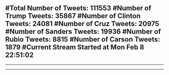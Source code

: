 #Total Number of Tweets: 111553 
#Number of Trump Tweets: 35867
#Number of Clinton Tweets: 24081
#Number of Cruz Tweets: 20975
#Number of Sanders Tweets: 19936
#Number of Rubio Tweets: 8815
#Number of Carson Tweets: 1879
#Current Stream Started at Mon Feb  8 22:51:02
---
---
---
